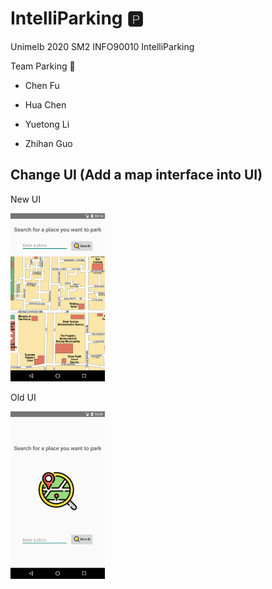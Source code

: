 # IntelliParking :parking:
Unimelb 2020 SM2 INFO90010 IntelliParking

Team Parking :car:

- Chen Fu

- Hua Chen

- Yuetong Li

- Zhihan Guo
## Change UI (Add a map interface into UI)
New UI

<img src="https://github.com/1057633189/IntelliParking/blob/main/newUI.png" width="30%" height="30%">

Old UI

<img src="https://github.com/1057633189/IntelliParking/blob/main/oldUI.png" width="30%" height="30%">
